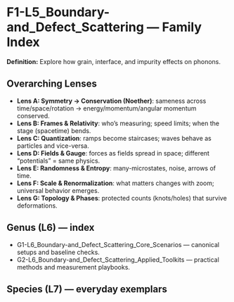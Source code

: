 # F1-L5_Boundary-and_Defect_Scattering — Family Index
**Definition:** Explore how grain, interface, and impurity effects on phonons.

## Overarching Lenses

- **Lens A: Symmetry -> Conservation (Noether)**: sameness across time/space/rotation → energy/momentum/angular momentum conserved.
- **Lens B: Frames & Relativity**: who’s measuring; speed limits; when the stage (spacetime) bends.
- **Lens C: Quantization**: ramps become staircases; waves behave as particles and vice-versa.
- **Lens D: Fields & Gauge**: forces as fields spread in space; different “potentials” = same physics.
- **Lens E: Randomness & Entropy**: many-microstates, noise, arrows of time.
- **Lens F: Scale & Renormalization**: what matters changes with zoom; universal behavior emerges.
- **Lens G: Topology & Phases**: protected counts (knots/holes) that survive deformations.

## Genus (L6) — index
- G1-L6_Boundary-and_Defect_Scattering_Core_Scenarios — canonical setups and baseline checks.
- G2-L6_Boundary-and_Defect_Scattering_Applied_Toolkits — practical methods and measurement playbooks.

## Species (L7) — everyday exemplars

